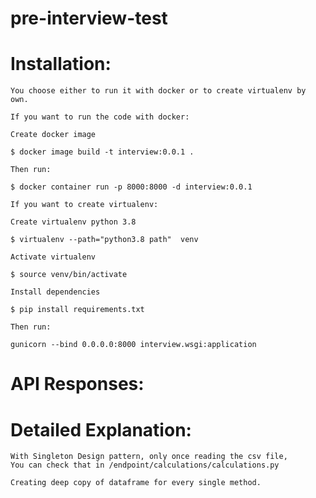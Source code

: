 # pre-interview-test
# Installation:
    You choose either to run it with docker or to create virtualenv by own.

    If you want to run the code with docker:
    
    Create docker image 

    $ docker image build -t interview:0.0.1 .

    Then run:

    $ docker container run -p 8000:8000 -d interview:0.0.1

    If you want to create virtualenv:

    Create virtualenv python 3.8

    $ virtualenv --path="python3.8 path"  venv

    Activate virtualenv

    $ source venv/bin/activate

    Install dependencies

    $ pip install requirements.txt

    Then run:
    
    gunicorn --bind 0.0.0.0:8000 interview.wsgi:application


# API Responses:



# Detailed Explanation:

    With Singleton Design pattern, only once reading the csv file,
    You can check that in /endpoint/calculations/calculations.py

    Creating deep copy of dataframe for every single method.


    